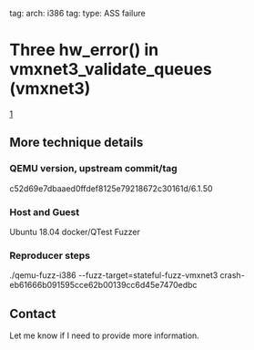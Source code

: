 tag: arch: i386
tag: type: ASS failure

# Three hw_error() in vmxnet3_validate_queues (vmxnet3)

[1](https://bugs.launchpad.net/qemu/+bug/1890160)
## More technique details

### QEMU version, upstream commit/tag
c52d69e7dbaaed0ffdef8125e79218672c30161d/6.1.50

### Host and Guest
Ubuntu 18.04 docker/QTest Fuzzer

### Reproducer steps

./qemu-fuzz-i386 --fuzz-target=stateful-fuzz-vmxnet3 crash-eb61666b091595cce62b00139cc6d45e7470edbc 
## Contact

Let me know if I need to provide more information.

